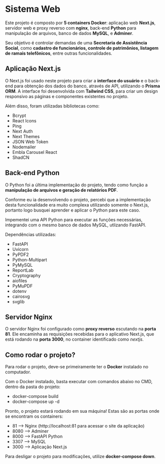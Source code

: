 # Sistema Web

Este projeto é composto por **5 containers Docker**: aplicação web **Next.js**, servidor web e proxy reverso com **nginx**, back-end **Python** para manipulação de arquivos, banco de dados **MySQL**, e **Adminer**.

Seu objetivo é controlar demandas de uma **Secretaria de Assistência Social**, como **cadastro de funcionários, controle de patrimônios, listagem de ramais telefônicos**, entre outras funcionalidades.

## Aplicação Next.js

O Next.js foi usado neste projeto para criar a **interface do usuário** e o back-end para obtenção dos dados do banco, através de API, utilizando o **Prisma ORM**.
A interface foi desenvolvida com **Tailwind CSS**, para criar um design responsivo as páginas e componentes existentes no projeto.

Além disso, foram utilizadas bibliotecas como:
- Bcrypt
- React Icons
- Ping
- Next Auth
- Next Themes
- JSON Web Token
- Nodemailer
- Embla Carousel React
- ShadCN

## Back-end Python

O Python foi a última implementação do projeto, tendo como função a **manipulação de arquivos e geração de relatórios PDF**.

Conforme eu ia desenvolvendo o projeto, percebi que a implementação desta funcionalidade era muito complexa utilizando somente o Next.js, portanto logo busquei aprender e aplicar o Python para este caso.

Impementei uma API Python para executar as funções necessárias, integrando com o mesmo banco de dados MySQL, utlizando FastAPI.

Dependências utilizadas:
- FastAPI
- Uvicorn
- PyPDF2
- Python-Multipart
- PyMySQL
- ReportLab
- Cryptography
- aiofiles
- PyMuPDF
- dotenv
- cairosvg
- svglib

## Servidor Nginx

O servidor Nginx foi configurado como **proxy reverso** escutando na **porta 81**. Ele encaminha as requisições recebidas para o aplicativo Next.js, que está rodando na **porta 3000**, no container identificado como *nextjs*.

## Como rodar o projeto?

Para rodar o projeto, deve-se primeiramente ter o **Docker** instalado no computador.

Com o Docker instalado, basta executar com comandos abaixo no CMD, dentro da pasta do projeto:
- docker-compose build
- docker-compose up -d

Pronto, o projeto estará rodando em sua máquina! Estas são as portas onde se encontram os containers:
- 81 --> Nginx (http://localhost:81 para acessar o site da aplicação)
- 8080 --> Adminer
- 8000 --> FastAPI Python
- 3307 --> MySQL
- 3000 --> Aplicação Next.js

Para desligar o projeto para modificações, utilize **docker-compose down**.
